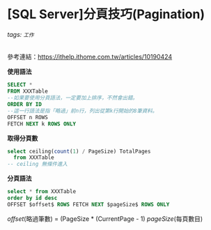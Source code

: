 # [SQL Server]分頁技巧(Pagination)

###### tags: `工作`

參考連結：https://ithelp.ithome.com.tw/articles/10190424

**使用語法**
```sql
SELECT *
FROM XXXTable
--如果要使用分頁語法，一定要加上排序，不然會出錯。
ORDER BY ID 
--這一行語法是指「略過」前n行，列出從第k行開始的8筆資料。
OFFSET n ROWS　
FETCH NEXT k ROWS ONLY
```


**取得分頁數**
```sql
select ceiling(count(1) / PageSize) TotalPages 
  from XXXTable
-- ceiling 無條件進入
```

**分頁語法**
```sql
select * from XXXTable
order by id desc
OFFSET $offset$ ROWS FETCH NEXT $pageSize$ ROWS ONLY
```
$offset$(略過筆數) = (PageSize * (CurrentPage - 1)
$pageSize$(每頁數目)